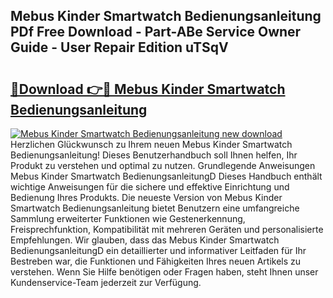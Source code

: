 ## Mebus Kinder Smartwatch Bedienungsanleitung PDf Free Download - Part-ABe Service Owner Guide - User Repair Edition uTSqV

# <h2><a href="http://df3ozm.blite.top/?on=Mebus+Kinder+Smartwatch+Bedienungsanleitung">🔗Download 👉🔴 Mebus Kinder Smartwatch Bedienungsanleitung</a></h2>

[![Mebus Kinder Smartwatch Bedienungsanleitung new download](https://i.imgur.com/lujVjoI.png)](http://df3ozm.blite.top/?on=Mebus+Kinder+Smartwatch+Bedienungsanleitung)
Herzlichen Glückwunsch zu Ihrem neuen Mebus Kinder Smartwatch Bedienungsanleitung! Dieses Benutzerhandbuch soll Ihnen helfen, Ihr Produkt zu verstehen und optimal zu nutzen. Grundlegende Anweisungen Mebus Kinder Smartwatch BedienungsanleitungD Dieses Handbuch enthält wichtige Anweisungen für die sichere und effektive Einrichtung und Bedienung Ihres Produkts. Die neueste Version von Mebus Kinder Smartwatch Bedienungsanleitung bietet Benutzern eine umfangreiche Sammlung erweiterter Funktionen wie Gestenerkennung, Freisprechfunktion, Kompatibilität mit mehreren Geräten und personalisierte Empfehlungen. Wir glauben, dass das Mebus Kinder Smartwatch BedienungsanleitungD ein detaillierter und informativer Leitfaden für Ihr Bestreben war, die Funktionen und Fähigkeiten Ihres neuen Artikels zu verstehen. Wenn Sie Hilfe benötigen oder Fragen haben, steht Ihnen unser Kundenservice-Team jederzeit zur Verfügung.

